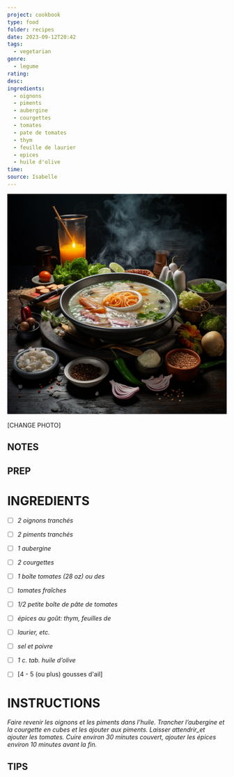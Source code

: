 ```yaml
---
project: cookbook
type: food
folder: recipes
date: 2023-09-12T20:42
tags:
  - vegetarian
genre:
  - legume
rating: 
desc: 
ingredients:
  - oignons
  - piments
  - aubergine
  - courgettes
  - tomates
  - pate de tomates
  - thym
  - feuille de laurier
  - epices
  - huile d'olive
time: 
source: Isabelle
---
```


![IMAGE](_default.png)


[CHANGE PHOTO]


## NOTES




## PREP


# INGREDIENTS

- [ ] _2 oignons tranchés_
- [ ] _2 piments tranchés_
- [ ] _1 aubergine_
- [ ] _2 courgettes_
- [ ] _1 boîte tomates (28 oz) ou des_
- [ ] _tomates fraîches_
- [ ] _1/2 petite boîte de pâte de tomates_
- [ ] _épices au goût: thym, feuilles de_
- [ ] _laurier, etc._
- [ ] _sel et poivre_
- [ ] _1 c. tab. huile d’olive_
- [ ] [4 - 5 (ou plus) gousses d'ail]



# INSTRUCTIONS

_Faire revenir les oignons et les piments dans_
_l’huile. Trancher l’aubergine et la courgette_
_en cubes et les ajouter aux piments. Laisser_
_attendrir_et ajouter les tomates. Cuire environ_
_30 minutes couvert, ajouter les épices environ_
_10 minutes avant la fin._



## TIPS



